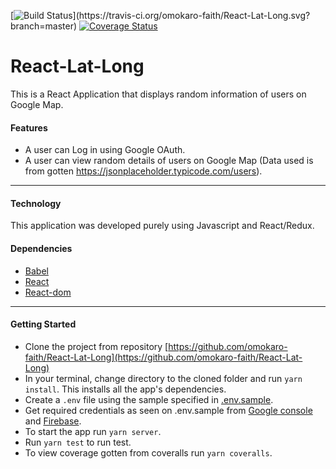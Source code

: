[![Build Status](https://travis-ci.org/omokaro-faith/React-Lat-Long.svg?)](https://travis-ci.org/omokaro-faith/React-Lat-Long.svg?branch=master) [![Coverage Status](https://coveralls.io/repos/github/omokaro-faith/React-Lat-Long/badge.svg?branch=master)](https://coveralls.io/github/omokaro-faith/React-Lat-Long?branch=master)

# React-Lat-Long
This is a React Application that displays random information of users on Google Map.

#### Features
- A user can Log in using Google OAuth.
- A user can view random details of users on Google Map (Data used is from gotten https://jsonplaceholder.typicode.com/users).

***
#### Technology
This application was developed purely using Javascript and React/Redux.

#### Dependencies
- [Babel](https://babeljs.io/)
- [React](https://facebook.github.io/react/)
- [React-dom](https://www.npmjs.com/package/react-dom)


***
#### Getting Started
- Clone the project from repository [https://github.com/omokaro-faith/React-Lat-Long](https://github.com/omokaro-faith/React-Lat-Long)
- In your terminal, change directory to the cloned folder and run `yarn install`. This installs all the app's dependencies.
- Create a `.env` file using the sample specified in [.env.sample](.env.sample).
- Get required credentials as seen on .env.sample from [Google console](https://developers.google.com/maps/documentation/javascript/get-api-key)  and [Firebase](https://firebase.google.com/).
- To start the app run `yarn server`.
- Run `yarn test` to run test.
- To view coverage gotten from coveralls run `yarn coveralls`.






